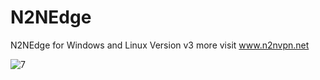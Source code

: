 # N2NEdge
N2NEdge for Windows and Linux
Version v3
more visit www.n2nvpn.net

![7](https://user-images.githubusercontent.com/25890289/191536265-09750e93-2e5c-4b7d-b017-a92dd39c17c1.png)
